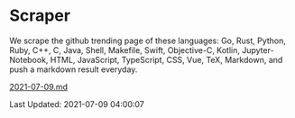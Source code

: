 # Scraper

We scrape the github trending page of these languages: Go, Rust, Python, Ruby, C++, C, Java, Shell, Makefile, Swift, Objective-C, Kotlin, Jupyter-Notebook, HTML, JavaScript, TypeScript, CSS, Vue, TeX, Markdown, and push a markdown result everyday.

[2021-07-09.md](https://github.com/yangwenmai/github-trending-backup/blob/master/2021-07-09.md)

Last Updated: 2021-07-09 04:00:07